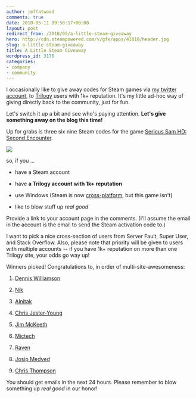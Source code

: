 ```yaml
---
author: jeffatwood
comments: true
date: 2010-05-11 09:58:17+00:00
layout: post
redirect_from: /2010/05/a-little-steam-giveaway
hero: http://cdn.steampowered.com/v/gfx/apps/41010/header.jpg
slug: a-little-steam-giveaway
title: A Little Steam Giveaway
wordpress_id: 3176
categories:
- company
- community
---
```



I occasionally like to give away codes for Steam games via [my twitter account](http://twitter.com/codinghorror), to [Trilogy](http://blog.stackoverflow.com/2009/05/the-stack-overflow-trilogy/) users with 1k+ reputation. It's my little ad-hoc way of giving directly back to the community, just for fun.



Let's switch it up a bit and see who's paying attention. **Let's give something away on the blog this time!**



Up for grabs is three six nine Steam codes for the game [Serious Sam HD: Second Encounter](http://store.steampowered.com/app/41010/).



[![](http://cdn.steampowered.com/v/gfx/apps/41010/header.jpg)](http://store.steampowered.com/app/41010/)



so, if you ...







  * have a Steam account

  * have **a Trilogy account with 1k+ reputation**

  * use Windows (Steam is now [cross-platform](http://store.steampowered.com/news/3569/), but this game isn't)

  * like to blow stuff up _real good_




Provide a link to your account page in the comments. (I'll assume the email in the account is the email to send the Steam activation code to.)



I want to pick a nice cross-section of users from Server Fault, Super User, and Stack Overflow. Also, please note that priority will be given to users with multiple accounts -- if you have 1k+ reputation on more than one Trilogy site, your odds go way up!



Winners picked! Congratulations to, in order of multi-site-awesomeness:







  1. [Dennis Williamson](http://serverfault.com/users/1293/dennis-williamson)

  2. [Nik](http://superuser.com/users/263/nik)

  3. [Alnitak](http://stackoverflow.com/users/6782/alnitak)

  4. [Chris Jester-Young](http://stackoverflow.com/users/13/chris-jester-young)

  5. [Jim McKeeth](http://stackoverflow.com/users/255/jim-mckeeth)

  6. [Mictech](http://superuser.com/users/100/mictech)

  7. [Raven](http://stackoverflow.com/users/4228/raven)

  8. [Josip Medved](http://superuser.com/users/4732/josip-medved)

  9. [Chris Thompson](http://superuser.com/users/1572/chris-thompson)




You should get emails in the next 24 hours. Please remember to blow something up _real good_ in our honor!


